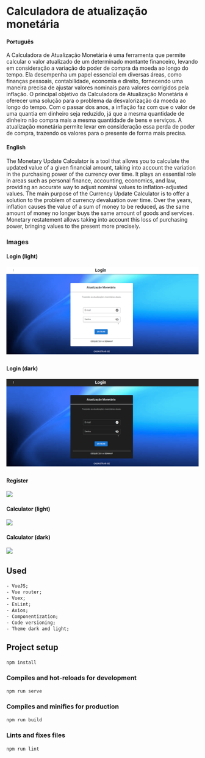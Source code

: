 # Calculadora de atualização monetária

#### Português
A Calculadora de Atualização Monetária é uma ferramenta que permite calcular o valor atualizado de um determinado montante financeiro, levando em consideração a variação do poder de compra da moeda ao longo do tempo. Ela desempenha um papel essencial em diversas áreas, como finanças pessoais, contabilidade, economia e direito, fornecendo uma maneira precisa de ajustar valores nominais para valores corrigidos pela inflação.
O principal objetivo da Calculadora de Atualização Monetária é oferecer uma solução para o problema da desvalorização da moeda ao longo do tempo. Com o passar dos anos, a inflação faz com que o valor de uma quantia em dinheiro seja reduzido, já que a mesma quantidade de dinheiro não compra mais a mesma quantidade de bens e serviços. A atualização monetária permite levar em consideração essa perda de poder de compra, trazendo os valores para o presente de forma mais precisa. 

#### English

The Monetary Update Calculator is a tool that allows you to calculate the updated value of a given financial amount, taking into account the variation in the purchasing power of the currency over time. It plays an essential role in areas such as personal finance, accounting, economics, and law, providing an accurate way to adjust nominal values ​​to inflation-adjusted values.
The main purpose of the Currency Update Calculator is to offer a solution to the problem of currency devaluation over time. Over the years, inflation causes the value of a sum of money to be reduced, as the same amount of money no longer buys the same amount of goods and services. Monetary restatement allows taking into account this loss of purchasing power, bringing values ​​to the present more precisely.

### Images

#### Login (light)
<img src="src/assets/tela-login-claro.png">

#### Login (dark)
<img src="src/assets/tela-login-escuro.png">

#### Register
<img src="src/assets/cadastro.png">

#### Calculator (light)
<img src="src/assets/calculadora-clara.png">

#### Calculator (dark)
<img src="src/assets/calculadora-escura.png">

## Used
```
- VueJS;
- Vue router;
- Vuex;
- EsLint;
- Axios;
- Componentization;
- Code versioning; 
- Theme dark and light;
```
## Project setup
```
npm install
```

### Compiles and hot-reloads for development
```
npm run serve
```

### Compiles and minifies for production
```
npm run build
```

### Lints and fixes files
```
npm run lint
```

